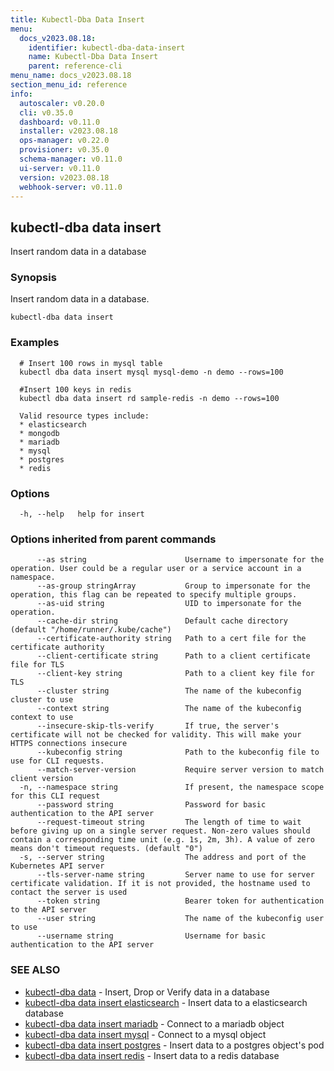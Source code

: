 ```yaml
---
title: Kubectl-Dba Data Insert
menu:
  docs_v2023.08.18:
    identifier: kubectl-dba-data-insert
    name: Kubectl-Dba Data Insert
    parent: reference-cli
menu_name: docs_v2023.08.18
section_menu_id: reference
info:
  autoscaler: v0.20.0
  cli: v0.35.0
  dashboard: v0.11.0
  installer: v2023.08.18
  ops-manager: v0.22.0
  provisioner: v0.35.0
  schema-manager: v0.11.0
  ui-server: v0.11.0
  version: v2023.08.18
  webhook-server: v0.11.0
---
```


## kubectl-dba data insert

Insert random data in a database

### Synopsis

Insert random data in a database.

```
kubectl-dba data insert
```

### Examples

```
  # Insert 100 rows in mysql table
  kubectl dba data insert mysql mysql-demo -n demo --rows=100
  
  #Insert 100 keys in redis
  kubectl dba data insert rd sample-redis -n demo --rows=100
  
  Valid resource types include:
  * elasticsearch
  * mongodb
  * mariadb
  * mysql
  * postgres
  * redis
```

### Options

```
  -h, --help   help for insert
```

### Options inherited from parent commands

```
      --as string                      Username to impersonate for the operation. User could be a regular user or a service account in a namespace.
      --as-group stringArray           Group to impersonate for the operation, this flag can be repeated to specify multiple groups.
      --as-uid string                  UID to impersonate for the operation.
      --cache-dir string               Default cache directory (default "/home/runner/.kube/cache")
      --certificate-authority string   Path to a cert file for the certificate authority
      --client-certificate string      Path to a client certificate file for TLS
      --client-key string              Path to a client key file for TLS
      --cluster string                 The name of the kubeconfig cluster to use
      --context string                 The name of the kubeconfig context to use
      --insecure-skip-tls-verify       If true, the server's certificate will not be checked for validity. This will make your HTTPS connections insecure
      --kubeconfig string              Path to the kubeconfig file to use for CLI requests.
      --match-server-version           Require server version to match client version
  -n, --namespace string               If present, the namespace scope for this CLI request
      --password string                Password for basic authentication to the API server
      --request-timeout string         The length of time to wait before giving up on a single server request. Non-zero values should contain a corresponding time unit (e.g. 1s, 2m, 3h). A value of zero means don't timeout requests. (default "0")
  -s, --server string                  The address and port of the Kubernetes API server
      --tls-server-name string         Server name to use for server certificate validation. If it is not provided, the hostname used to contact the server is used
      --token string                   Bearer token for authentication to the API server
      --user string                    The name of the kubeconfig user to use
      --username string                Username for basic authentication to the API server
```

### SEE ALSO

* [kubectl-dba data](/docs/v2023.08.18/reference/cli/kubectl-dba_data)	 - Insert, Drop or Verify data in a database
* [kubectl-dba data insert elasticsearch](/docs/v2023.08.18/reference/cli/kubectl-dba_data_insert_elasticsearch)	 - Insert data to a elasticsearch database
* [kubectl-dba data insert mariadb](/docs/v2023.08.18/reference/cli/kubectl-dba_data_insert_mariadb)	 - Connect to a mariadb object
* [kubectl-dba data insert mysql](/docs/v2023.08.18/reference/cli/kubectl-dba_data_insert_mysql)	 - Connect to a mysql object
* [kubectl-dba data insert postgres](/docs/v2023.08.18/reference/cli/kubectl-dba_data_insert_postgres)	 - Insert data to a postgres object's pod
* [kubectl-dba data insert redis](/docs/v2023.08.18/reference/cli/kubectl-dba_data_insert_redis)	 - Insert data to a redis database

